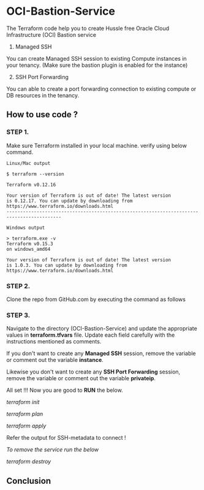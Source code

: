 # OCI-Bastion-Service
The Terraform code help you to create Hussle free Oracle Cloud Infrastructure (OCI) Bastion service

1. Managed SSH

You can create Managed SSH session to existing Compute instances in your tenancy. (Make sure the bastion plugin is enabled for the instance)

2. SSH Port Forwarding 

You can able to create a port forwarding connection to existing compute or DB resources in the tenancy. 

## How to use code ?

### STEP 1.

Make sure Terraform installed in your local machine. verify using below command. 

```
Linux/Mac output

$ terraform --version

Terraform v0.12.16

Your version of Terraform is out of date! The latest version
is 0.12.17. You can update by downloading from https://www.terraform.io/downloads.html
------------------------------------------------------------------------------------------

Windows output

> terraform.exe -v
Terraform v0.15.3
on windows_amd64

Your version of Terraform is out of date! The latest version
is 1.0.3. You can update by downloading from https://www.terraform.io/downloads.html

```
### STEP 2.

Clone the repo from GitHub.com by executing the command as follows 

### STEP 3. 
Navigate to the directory (OCI-Bastion-Service) and update the appropriate values in **terraform.tfvars** file. Update each field carefully with the instructions mentioned as comments.

If you don't want to create any **Managed SSH** session, remove the variable or comment out the variable **instance**.

Likewise you don't want to create any **SSH Port Forwarding** session, remove the variable or comment out the variable **privateip**.

All set !!! Now you are good to **RUN** the below.

*terraform init*

*terraform plan*

*terraform apply*

Refer the output for SSH-metadata to connect !

_To remove the service run the below_

*terraform destroy*


## Conclusion

